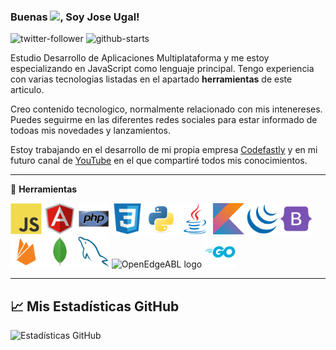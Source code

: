 ### Buenas <img src="https://raw.githubusercontent.com/MartinHeinz/MartinHeinz/master/wave.gif" width="30px">, Soy Jose Ugal!

![twitter-follower](https://img.shields.io/twitter/follow/KaiiTo01?label=Sigue%20%40JoseUgal&style=social)
![github-starts](https://img.shields.io/github/stars/JoseUgal?affiliations=OWNER&label=Valoraciones&style=social)

Estudio Desarrollo de Aplicaciones Multiplataforma y me estoy especializando en JavaScript como lenguaje principal. Tengo experiencia con varias tecnologias listadas en el apartado **herramientas** de este articulo.

Creo contenido tecnologico, normalmente relacionado con mis intenereses. Puedes seguirme en las diferentes redes sociales para estar informado de todoas mis novedades y lanzamientos.

Estoy trabajando en el desarrollo de mi propia empresa [Codefastly](https://codefastly.net) y en mi futuro canal de [YouTube](https://www.youtube.com/channel/UCIWqeMzcavikCG_0Hup0kmg) en el que compartiré todos mis conocimientos.

---
🧰 **Herramientas**

<img src="https://github.com/devicons/devicon/blob/master/icons/javascript/javascript-original.svg" alt="JavaScript logo" width="50" height="50" /> <img src="https://github.com/devicons/devicon/blob/master/icons/angularjs/angularjs-original.svg" alt="Angular logo" width="50" height="50" /> <img src="https://github.com/devicons/devicon/blob/master/icons/php/php-original.svg" alt="PHP logo" width="50" height="50" /> <img src="https://github.com/devicons/devicon/blob/master/icons/css3/css3-original.svg" alt="CSS logo" width="50" height="50" /> <img src="https://github.com/devicons/devicon/blob/master/icons/python/python-original.svg" alt="Python logo" width="50" height="50" /> <img src="https://github.com/devicons/devicon/blob/master/icons/java/java-original.svg" alt="Java logo" width="50" height="50" /> <img src="https://github.com/devicons/devicon/blob/master/icons/kotlin/kotlin-original.svg" alt="Kotlin logo" width="50" height="50" /> <img src="https://github.com/devicons/devicon/blob/master/icons/jquery/jquery-original.svg" alt="Jquery logo" width="50" height="50" /> <img src="https://github.com/devicons/devicon/blob/master/icons/bootstrap/bootstrap-plain.svg" alt="Bootstrap logo" width="50" height="50" /> <img src="https://github.com/devicons/devicon/blob/master/icons/firebase/firebase-plain.svg" alt="Firebase logo" width="50" height="50" /> <img src="https://github.com/devicons/devicon/blob/master/icons/mongodb/mongodb-original.svg" alt="MongoDb logo" width="50" height="50" /> <img src="https://github.com/devicons/devicon/blob/master/icons/mysql/mysql-original.svg" alt="MySQL logo" width="50" height="50" /> <img src="https://avatars.githubusercontent.com/u/2843479?s=200&v=4" alt="OpenEdgeABL logo" width="50" height="50" />
<img src="https://github.com/devicons/devicon/blob/master/icons/go/go-original-wordmark.svg" alt="GO logo" width="50" height="50" />

---

## &#x1f4c8; Mis Estadísticas GitHub 

![Estadísticas GitHub](https://github-readme-stats.vercel.app/api?username=joseugal&show_icons=true&hide_title=true)


